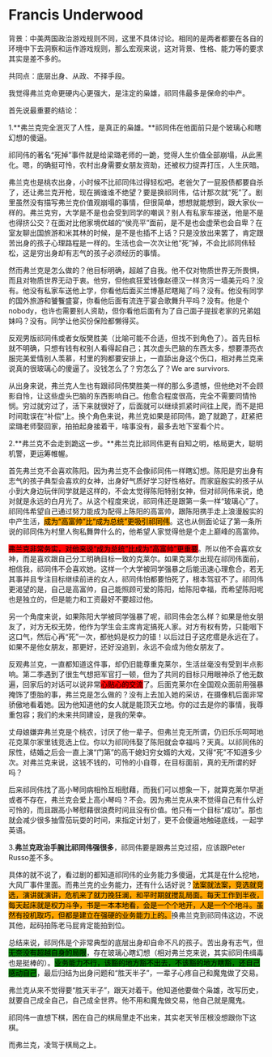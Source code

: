 # Francis Underwood

背景：中美两国政治游戏规则不同，这里不具体讨论。相同的是两者都要在各自的环境中下去洞察和运作游戏规则，那么宏观来说，这对背景、性格、能力等的要求其实是差不多的。

共同点：底层出身、从政、不择手段。

我觉得弗兰克命更硬内心更强大，是注定的枭雄，祁同伟最多是保命的中产。

首先说最重要的结论：

1.**弗兰克完全泯灭了人性，是真正的枭雄。**祁同伟在他面前只是个玻璃心和瞎幻想的傻逼。

祁同伟的著名“死掉”事件就是给梁璐老师的一跪，觉得人生价值全部崩塌，从此黑化。嗯，的确挺可怜，农村出身需要女朋友资助，还被权力捉弄打压，人生灰暗。

弗兰克也是桃农出身，小时候不比祁同伟过得轻松吧。老爸欠了一屁股债都要自杀了，还让弗兰克开枪，现在搁谁谁不绝望？要是换祁同伟，估计那次就“死”了。剧里虽然没有描写弗兰克价值观崩塌的事情，但很简单，想想就能想到，跟大家伙一样的。弗兰克穷，大学是不是也会受到同学的嘲讽？别人有私家车接送，他是不是也得挤公交？在面对比他家境优越的“侯亮平”面前，是不是也会虚荣也会自卑？在室友聊出国旅游和米其林的时候，是不是也插不上话？只是没放出来罢了，肯定跟苦出身的孩子心理路程是一样的。生活也会一次次让他“死”掉，不会比祁同伟轻松，这是穷出身却有志气的孩子必须经历的事情。

然而弗兰克是怎么做的？他目标明确，超越了自我。他不仅对物质世界无所畏惧，而且对物质世界无动于衷。他穷，但他疯狂爱钱像赵德汉一样贪污一墙美元吗？没有。他没有私家车送他上学，你看他后面买兰博基尼瞎飚了吗？没有。他没有同学的国外旅游和饕餮盛宴，你看他后面有流连于宴会歌舞升平吗？没有。他是个nobody，也许也需要别人资助，但你看他后面有为了自己面子提拔老家的兄弟姐妹吗？没有。同学让他买份保险都懒得买。

反观男版祁同伟或者女版樊胜美（比喻可能不合适，但找不到角色了）。首先目标就不明确，只想有钱有权别人看得起自己；其次虚头巴脑的东西太多，想要漂亮衣服完美爱情别人羡慕，村里的狗都要安排上，一直舔出身这个伤口，相对弗兰克来说真的很玻璃心的傻逼了。没钱怎么了？穷怎么了？We are survivors.

从出身来说，弗兰克人生也有跟祁同伟樊胜美一样的那么多遗憾，但他绝对不会顾影自怜，让这些虚头巴脑的东西影响自己。他愈合程度很高，完全不需要同情怜悯。穷过就穷过了，活下来就很好了，后面就可以继续抓紧时间往上爬，而不是把时间耽误在“补偿”上。换个角色来说，弗兰克如果是祁同伟，跪了就跪了，赶紧把梁璐老师娶回家，拍拍起身接着干，啥事没有，最多去地下室看个片。

2.**弗兰克不会走到跪这一步。**弗兰克比祁同伟更有自知之明，格局更大，聪明机警，更运筹帷幄。

首先弗兰克不会喜欢陈阳。因为弗兰克不会像祁同伟一样瞎幻想。陈阳是穷出身有志气的孩子典型会喜欢的女神，出身好气质好学习好性格好。而家庭殷实的孩子从小到大身边玩伴同学就是这样的，不会太觉得陈阳特别女神，但对祁同伟来说，绝对就是永远的白月光了。从这个程度来说，祁同伟还是跟第一条一样“玻璃心”了。祁同伟希望自己通过努力能成为配得上陈阳的高富帅，跟陈阳携手走上浪漫殷实的中产生活，<mark style="background-color:orange;">成为“高富帅”比“成为总统”更吸引祁同伟</mark>。这也从侧面论证了第一条所说的祁同伟为村里人徇私舞弊什么的，他希望人家觉得他是个走上巅峰的高富帅。

<mark style="background-color:red;">弗兰克非常务实，对他来说“成为总统”比成为“高富帅”更重要</mark>。所以他不会喜欢女神，而是喜欢跟自己分工明确目标一致的克莱尔。如果克莱尔出现在祁同伟面前，相信我，祁同伟不会喜欢她。这样一个大学被同学强暴之后能迅速心理愈合，若无其事并且专注目标继续前进的女人，祁同伟怕都要怕死了，根本驾驭不了。祁同伟更渴望的是，自己是高富帅，自己能照顾可爱的陈阳，给陈阳幸福，而希望陈阳呢也是独立的，但是能力和工资最好不要超过他。

另一个角度来说，如果陈阳大学被同学强暴了呢，祁同伟会怎么样？如果是他女朋友了，对方无权无势，他作为学生会主席肯定搞死人家。对方有权有势，只能咽下这口气，然后心再“死”一次，都他妈是权力的错！以后过日子这疙瘩是永远在了。如果不是他女朋友，那更好，还好没追到，永远不会成为他女朋友了。

反观弗兰克，一直都知道这件事，却仍旧能尊重克莱尔，生活丝毫没有受到半点影响。第二季遇到了很生气想把军官打一顿，但为了共同的目标只用眼神杀了他无数遍，回家后的对话可以说非常<mark style="background-color:red;">心贴心的交流</mark>了。后面克莱尔在全国观众面前用强暴掩饰了堕胎的事，弗兰克是怎么做的？没有上去加入她的采访，在摄像机后面非常骄傲地看着她。因为他知道他的女人就是能顶天立地。你的过去是你的事情，我尊重包容；我们的未来共同建设，是我的荣幸。

丈母娘嫌弃弗兰克是个桃农，讨厌了他一辈子。但弗兰克无所谓，仍旧乐乐呵呵地花克莱尔家里钱竞选上位。你以为祁同伟娶了陈阳就会幸福吗？天真。以祁同伟的尿性，结婚之后会一直上演“门第”的高干媳妇穷女婿的大戏，又得“死”不知道多少次。对弗兰克来说，这钱不钱的，可怜的小自尊，在目标面前，真的无所谓的好吗？

后来祁同伟找了高小琴同病相怜互相慰藉，而我们可以想象一下，就算克莱尔早逝或者不存在，弗兰克会爱上高小琴吗？不会。因为弗兰克从来不觉得自己有什么好可怜的，而且跟高小琴慰藉很浪费时间且没有价值。他只有一个目标“成功”。那也就会减少很多抽雪茄玩耍的时间，来指定计划了，更不会傻逼地触碰底线，一起学英语。

3.**弗兰克政治手腕比祁同伟强很多**，祁同伟要是跟弗兰克过招，应该跟Peter Russo差不多。

具体的就不说了，看过剧的都知道祁同伟的业务能力多傻逼，尤其是在什么挖地，大风厂事件里面。而弗兰克的业务能力，还有什么话好说？<mark style="background-color:orange;">法案就法案，竞选就竞选，演讲就演讲，危机来了就力挽狂澜，和平时期就搅乱局面。每天工作到半夜，每天起床就是权力斗争，书是一本本地看，会是一个个地开，人是一个个地斗。虽然有投机取巧，但都是建立在强硬的业务能力上的。</mark>换弗兰克到祁同伟这边，不说其他，起码拍陈老马屁肯定能拍到位。

总结来说，祁同伟是个非常典型的底层出身却自命不凡的孩子。苦出身有志气，但<mark style="background-color:green;">无奈没有超越自身的局限</mark>，存在玻璃心瞎幻想（相对弗兰克来说，其实祁同伟缉毒也是挺棒的）。<mark style="background-color:green;">业务能力不行，该豁的地方豁不出去，不该豁的地方瞎豁，还自己感动自己</mark>，最后归结为出身问题和“胜天半子”，一辈子心疼自己和魔鬼做了交易。

弗兰克从来不觉得要“胜天半子”，跟天对着干。他知道他要做个枭雄，改写历史，就要自己成全自己，自己成全世界。他不用和魔鬼做交易，他自己就是魔鬼。

祁同伟一直想下棋，困在自己的棋局里走不出来，其实老天爷压根没想跟你下这棋。

而弗兰克，凌驾于棋局之上。

